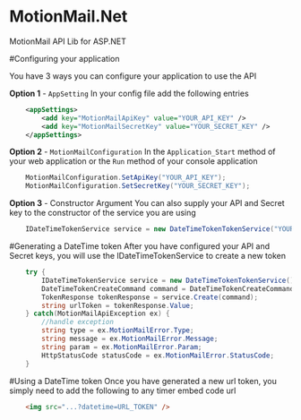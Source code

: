 MotionMail.Net
==============

MotionMail API Lib for ASP.NET

#Configuring your application

You have 3 ways you can configure your application to use the API

**Option 1** - `AppSetting`
In your config file add the following entries
```xml
	<appSettings>
	    <add key="MotionMailApiKey" value="YOUR_API_KEY" />
	    <add key="MotionMailSecretKey" value="YOUR_SECRET_KEY" />
	</appSettings>
```

**Option 2** - `MotionMailConfiguration`
In the `Application_Start` method of your web application or the `Run` method of your console application

```c#	
	MotionMailConfiguration.SetApiKey("YOUR_API_KEY");
	MotionMailConfiguration.SetSecretKey("YOUR_SECRET_KEY");
```

**Option 3** - Constructor Argument
You can also supply your API and Secret key to the constructor of the service you are using

```c#
	IDateTimeTokenService service = new DateTimeTokenTokenService("YOUR_API_KEY", "YOUR_SECRET_KEY");
```

#Generating a DateTime token
After you have configured your API and Secret keys, you will use the IDateTimeTokenService to create a new token

```c#
    try {
		IDateTimeTokenService service = new DateTimeTokenTokenService();
		DateTimeTokenCreateCommand command = DateTimeTokenCreateCommand.FromDateTime(DateTime.Now);
		TokenResponse tokenResponse = service.Create(command);
		string urlToken = tokenResponse.Value;
	} catch(MotionMailApiException ex) {
		//handle exception
		string type = ex.MotionMailError.Type;
		string message = ex.MotionMailError.Message;
		string param = ex.MotionMailError.Param;
		HttpStatusCode statusCode = ex.MotionMailError.StatusCode;
	}
```

#Using a DateTime token
Once you have generated a new url token, you simply need to add the following to any timer embed code url

```html
    <img src="...?datetime=URL_TOKEN" />
```